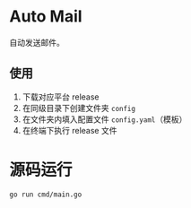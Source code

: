 # Auto Mail

自动发送邮件。

## 使用

1. 下载对应平台 release
2. 在同级目录下创建文件夹 `config`
3. 在文件夹内填入配置文件 `config.yaml`（模板）
4. 在终端下执行 release 文件

# 源码运行

```bash
go run cmd/main.go
```